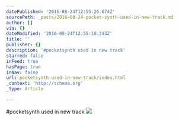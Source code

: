 ```yaml
---
datePublished: '2016-08-24T12:55:26.674Z'
sourcePath: _posts/2016-08-24-pocket-synth-used-in-new-track.md
author: []
via: {}
dateModified: '2016-08-24T12:55:18.343Z'
title: ''
publisher: {}
description: '#pocketsynth used in new track'
starred: false
inFeed: true
hasPage: true
inNav: false
url: pocketsynth-used-in-new-track/index.html
_context: 'http://schema.org'
_type: Article

---
```

\#pocketsynth used in new track
![](https://the-grid-user-content.s3-us-west-2.amazonaws.com/a51351b2-24dd-48fc-a65e-28f3bb1121c5.jpg)